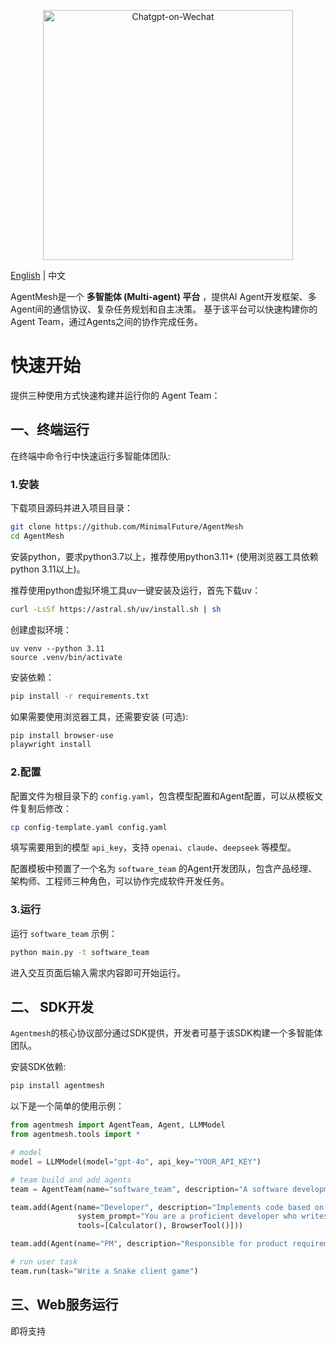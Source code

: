 <p align="center"><img src= "https://github.com/user-attachments/assets/1499f725-0a7c-42cd-9968-a607a95af5d4" alt="Chatgpt-on-Wechat" width="400" /></p>


<a href="/README.md">English</a> | 中文

AgentMesh是一个 **多智能体 (Multi-agent) 平台** ，提供AI Agent开发框架、多Agent间的通信协议、复杂任务规划和自主决策。 基于该平台可以快速构建你的Agent Team，通过Agents之间的协作完成任务。

# 快速开始

提供三种使用方式快速构建并运行你的 Agent Team：

## 一、终端运行

在终端中命令行中快速运行多智能体团队:

### 1.安装

下载项目源码并进入项目目录：

```bash
git clone https://github.com/MinimalFuture/AgentMesh
cd AgentMesh
```

安装python，要求python3.7以上，推荐使用python3.11+ (使用浏览器工具依赖python 3.11以上)。

推荐使用python虚拟环境工具uv一键安装及运行，首先下载uv：

```bash
curl -LsSf https://astral.sh/uv/install.sh | sh
```

创建虚拟环境：

```bahs
uv venv --python 3.11
source .venv/bin/activate
```

安装依赖：

```bash
pip install -r requirements.txt
```

如果需要使用浏览器工具，还需要安装 (可选):

```bash
pip install browser-use
playwright install
```


### 2.配置

配置文件为根目录下的 `config.yaml`，包含模型配置和Agent配置，可以从模板文件复制后修改：

```bash
cp config-template.yaml config.yaml
```

填写需要用到的模型 `api_key`，支持 `openai`、`claude`、`deepseek` 等模型。

配置模板中预置了一个名为 `software_team` 的Agent开发团队，包含产品经理、架构师、工程师三种角色，可以协作完成软件开发任务。

### 3.运行

运行 `software_team` 示例：

```bash
python main.py -t software_team
```

进入交互页面后输入需求内容即可开始运行。


## 二、 SDK开发

`Agentmesh`的核心协议部分通过SDK提供，开发者可基于该SDK构建一个多智能体团队。

安装SDK依赖:

```bash
pip install agentmesh
```

以下是一个简单的使用示例：

```python
from agentmesh import AgentTeam, Agent, LLMModel
from agentmesh.tools import *

# model
model = LLMModel(model="gpt-4o", api_key="YOUR_API_KEY")

# team build and add agents
team = AgentTeam(name="software_team", description="A software development team", model=model)

team.add(Agent(name="Developer", description="Implements code based on PRD and architecture design", model=model,
               system_prompt="You are a proficient developer who writes clean, efficient, and maintainable code. Follow the PRD requirements and architecture guidelines precisely",
               tools=[Calculator(), BrowserTool()]))

team.add(Agent(name="PM", description="Responsible for product requirements and documentation", system_prompt="You are an experienced product manager who creates clear and comprehensive PRDs")

# run user task
team.run(task="Write a Snake client game")
```


## 三、Web服务运行

即将支持
